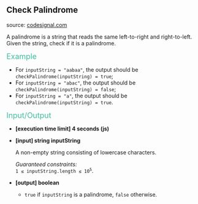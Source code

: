 <h2>Check Palindrome</h2>
<p>source: <a href="https://www.codesignal.com/">codesignal.com</a>
<div><p>A palindrome is a string that reads the same left-to-right and right-to-left. Given the string, check if it is a palindrome.</p>
<p><span style="color:#44BFA3;font-size:1.4em">Example</span></p>
<ul>
<li>For <code>inputString = "aabaa"</code>, the output should be<br>
<code>checkPalindrome(inputString) = true</code>;</li>
<li>For <code>inputString = "abac"</code>, the output should be<br>
<code>checkPalindrome(inputString) = false</code>;</li>
<li>For <code>inputString = "a"</code>, the output should be<br>
<code>checkPalindrome(inputString) = true</code>.</li>
</ul>
<p><span style="color:#44BFA3;font-size:1.4em">Input/Output</span></p>
<ul>
<li>
<p><strong>[execution time limit] 4 seconds (js)</strong></p>
</li>
<li>
<p><strong>[input] string inputString</strong></p>
<p>A non-empty string consisting of lowercase characters.</p>
<p><em>Guaranteed constraints:</em><br>
<code>1 ≤ inputString.length ≤ 10<sup>5</sup></code>.</p>
</li>
<li>
<p><strong>[output] boolean</strong></p>
<ul>
<li><code>true</code> if <code>inputString</code> is a palindrome, <code>false</code> otherwise.</li>
</ul>
</li>
</ul>
</div>